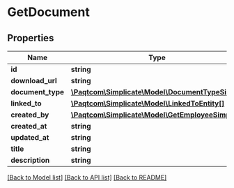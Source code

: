 # GetDocument

## Properties

 Name              | Type                                                                  | Description | Notes      
-------------------|-----------------------------------------------------------------------|-------------|------------
 **id**            | **string**                                                            |             | [optional] 
 **download_url**  | **string**                                                            |             | [optional] 
 **document_type** | [**\Paqtcom\Simplicate\Model\DocumentTypeSimple**](DocumentTypeSimple.md) |             | [optional] 
 **linked_to**     | [**\Paqtcom\Simplicate\Model\LinkedToEntity[]**](LinkedToEntity.md)       |             | [optional] 
 **created_by**    | [**\Paqtcom\Simplicate\Model\GetEmployeeSimple**](GetEmployeeSimple.md)   |             | [optional] 
 **created_at**    | **string**                                                            |             | [optional] 
 **updated_at**    | **string**                                                            |             | [optional] 
 **title**         | **string**                                                            |             | [optional] 
 **description**   | **string**                                                            |             | [optional] 

[[Back to Model list]](../README.md#documentation-for-models) [[Back to API list]](../README.md#documentation-for-api-endpoints) [[Back to README]](../README.md)


